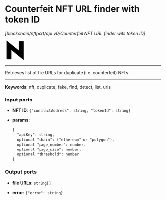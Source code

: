 # Counterfeit NFT URL finder with token ID

_[blockchain/nftport/api v0/Counterfeit NFT URL finder with token ID]_

![icon](</assets/icons/352b98b2-6df6-4a21-93e1-a31cf5b9311d.png>)

---

Retrieves list of file URLs for duplicate (i.e. counterfeit) NFTs.<br>

---

__Keywords__: nft, duplicate, fake, find, detect, list, urls

### Input ports

* __NFT ID__: ` {"contractAddress": string, "tokenId": string} `


* __params__: 
    ```
    {
      "apiKey": string,
      optional "chain": ("ethereum" or "polygon"),
      optional "page_number": number,
      optional "page_size": number,
      optional "threshold": number
    }
    ```

### Output ports

* __file URLs__: ` string[] `


* __error__: ` {"error": string} `

